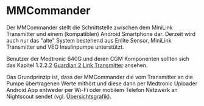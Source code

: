 # MMCommander

Der MMCommander stellt die Schnittstelle zwischen dem MiniLink Transmitter und einem (kompatiblen) Android Smartphone dar. Derzeit wird auch nur das "alte" System bestehend aus Enlite Sensor, MiniLink Transmitter und VEO Insulinpumpe unterstützt. 

Benutzer der Medtronic 640G und deren CGM Komponenten sollten sich das Kapitel 1.2.2.2 [Guardian 2 Link Transmitter](../guardian_2_link_transmitter.html) ansehen.

Das Grundprinzip ist, dass der MMCommander die vom Transmitter an die Pumpe übertragenen Werte mithört und diese dann per Medtronic Uploader Android App entweder per Wi-Fi oder mobilem Telefon Netzwerk an Nightscout sendet (vgl. [Übersichtsgrafik](../cgm/enlite.md)).

